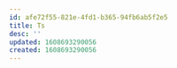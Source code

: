 ```yaml
---
id: afe72f55-821e-4fd1-b365-94fb6ab5f2e5
title: Ts
desc: ''
updated: 1608693290056
created: 1608693290056
---
```


